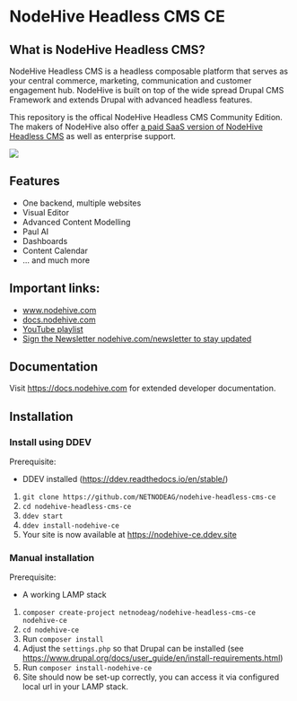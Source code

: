 # NodeHive Headless CMS CE

## What is NodeHive Headless CMS?

NodeHive Headless CMS is a headless composable platform that serves as your central commerce, marketing, communication and customer engagement hub. NodeHive is built on top of the wide spread Drupal CMS Framework and extends Drupal with advanced headless features.

This repository is the offical NodeHive Headless CMS Community Edition. The makers of NodeHive also offer [a paid SaaS version of NodeHive Headless CMS](https://www.nodehive.com/saas-pricing) as well as enterprise support.

<img src="https://netnode.nodehive.app/sites/default/files/2024-05/nodehive_spaces.png" style="max-width:800px">

## Features
- One backend, multiple websites
- Visual Editor
- Advanced Content Modelling
- Paul AI
- Dashboards
- Content Calendar
- ... and much more

## Important links:
- www.nodehive.com
- [docs.nodehive.com](https://docs.nodehive.com)
- [YouTube playlist](https://www.youtube.com/playlist?list=PLx8ET0RIaWG2NcK6TiM7fC3TOOkejYNzF) 
- [Sign the Newsletter nodehive.com/newsletter to stay updated](https://www.nodehive.com/newsletter) 


## Documentation

Visit https://docs.nodehive.com for extended developer documentation.

## Installation

### Install using DDEV

  Prerequisite:
   - DDEV installed (https://ddev.readthedocs.io/en/stable/)

1. `git clone https://github.com/NETNODEAG/nodehive-headless-cms-ce`
2. `cd nodehive-headless-cms-ce`
3. `ddev start`
4. `ddev install-nodehive-ce`
5. Your site is now available at https://nodehive-ce.ddev.site

### Manual installation

  Prerequisite:
   - A working LAMP stack

  1. `composer create-project netnodeag/nodehive-headless-cms-ce nodehive-ce`
  2. `cd nodehive-ce`
  3. Run `composer install`
  4. Adjust the `settings.php` so that Drupal can be installed (see https://www.drupal.org/docs/user_guide/en/install-requirements.html)
  5. Run `composer install-nodehive-ce`
  6. Site should now be set-up correctly, you can access it via configured local url in your LAMP stack.